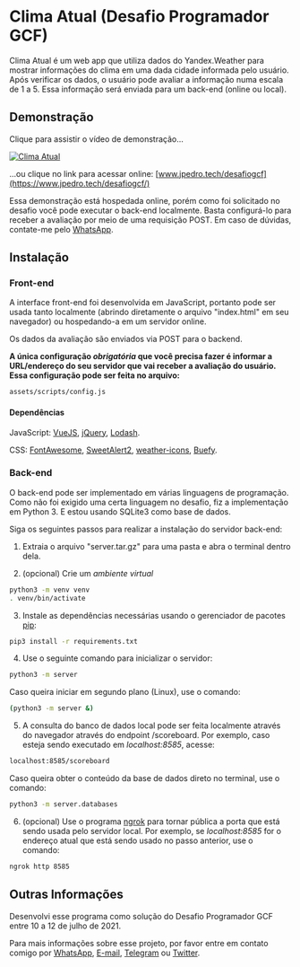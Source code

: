 
# Clima Atual (Desafio Programador GCF)

Clima Atual é um web app que utiliza dados do Yandex.Weather para mostrar informações do clima em uma dada cidade informada pelo usuário. Após verificar os dados, o usuário pode avaliar a informação numa escala de 1 a 5. Essa informação será enviada para um back-end (online ou local).

## Demonstração
Clique para assistir o vídeo de demonstração...

[![Clima Atual](http://img.youtube.com/vi/uG6TI951Cno/0.jpg)](http://www.youtube.com/watch?v=uG6TI951Cno "Clima Atual")

...ou clique no link para acessar online: [www.jpedro.tech/desafiogcf](https://www.jpedro.tech/desafiogcf/) 

Essa demonstração está hospedada online, porém como foi solicitado no desafio você pode executar o back-end localmente. Basta configurá-lo para receber a avaliação por meio de uma requisição POST. Em caso de dúvidas, contate-me pelo [WhatsApp](https://wa.me/558888180440/).

## Instalação

### Front-end

A interface front-end foi desenvolvida em JavaScript, portanto pode ser usada tanto localmente (abrindo diretamente o arquivo "index.html" em seu navegador) ou hospedando-a em um servidor online. 

Os dados da avaliação são enviados via POST para o backend.

**A única configuração *obrigatória* que você precisa fazer é informar a URL/endereço do seu servidor que vai receber a avaliação do usuário. Essa configuração pode ser feita no arquivo:**
```bash
assets/scripts/config.js
```

#### Dependências
JavaScript: [VueJS](https://vuejs.org/), [jQuery](https://jquery.com/), [Lodash](https://lodash.com/).

CSS: [FontAwesome](https://fontawesome.com/), [SweetAlert2](https://sweetalert2.github.io/), [weather-icons](https://erikflowers.github.io/weather-icons/), [Buefy](https://buefy.org/documentation/start/).

### Back-end

O back-end pode ser implementado em várias linguagens de programação. Como não foi exigido uma certa linguagem no desafio, fiz a implementação em Python 3. E estou usando SQLite3 como base de dados.

Siga os seguintes passos para realizar a instalação do servidor back-end:

1. Extraia o arquivo "server.tar.gz" para uma pasta e abra o terminal dentro dela.

2. (opcional) Crie um *ambiente virtual*
```bash
python3 -m venv venv
. venv/bin/activate
```

3. Instale as dependências necessárias usando o gerenciador de pacotes [pip](https://pip.pypa.io/en/stable/):
```bash
pip3 install -r requirements.txt
```

4. Use o seguinte comando para inicializar o servidor:
```bash
python3 -m server
```
Caso queira iniciar em segundo plano (Linux), use o comando:
```bash
(python3 -m server &)
```

5. A consulta do banco de dados local pode ser feita localmente através do navegador através do endpoint /scoreboard. Por exemplo, caso esteja sendo executado em *localhost:8585*, acesse:
```bash
localhost:8585/scoreboard
```
Caso queira obter o conteúdo da base de dados direto no terminal, use o comando:
```bash
python3 -m server.databases
```

6. (opcional) Use o programa [ngrok](https://github.com/inconshreveable/ngrok) para tornar pública a porta que está sendo usada pelo servidor local.
Por exemplo, se *localhost:8585* for o endereço atual que está sendo usado no passo anterior, use o comando:
```bash
ngrok http 8585
```

## Outras Informações
Desenvolvi esse programa como solução do Desafio Programador GCF entre 10 a 12 de julho de 2021.

Para mais informações sobre esse projeto, por favor entre em contato comigo por
[WhatsApp](https://wa.me/558888180440), 
[E-mail](mailto:dev@jpedro.tech), 
[Telegram](https://t.me/imjpedro) ou [Twitter](https://wa.me/558888180440).
